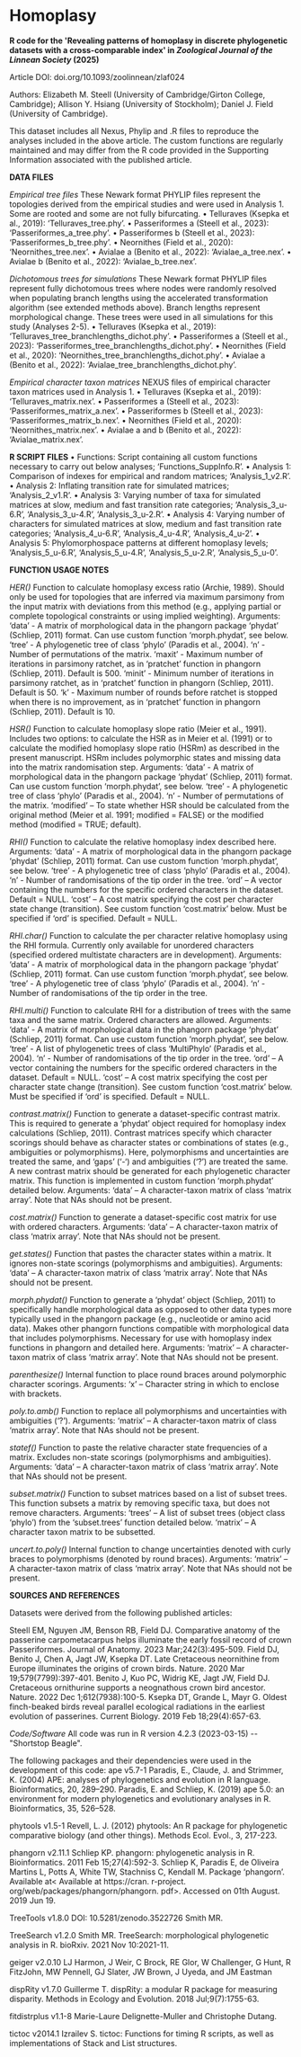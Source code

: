 # Homoplasy

**R code for the 'Revealing patterns of homoplasy in discrete phylogenetic datasets with a cross-comparable index' in _Zoological Journal of the Linnean Society_ (2025)**

Article DOI: doi.org/10.1093/zoolinnean/zlaf024

Authors: Elizabeth M. Steell (University of Cambridge/Girton College, Cambridge); Allison Y. Hsiang (University of Stockholm); Daniel J. Field (University of Cambridge).

This dataset includes all Nexus, Phylip and .R files to reproduce the analyses included in the above article. The custom functions are regularly maintained and may differ from the R code provided in the Supporting Information associated with the published article.

**DATA FILES**

_Empirical tree files_
These Newark format PHYLIP files represent the topologies derived from the empirical studies and were used in Analysis 1. Some are rooted and some are not fully bifurcating.
•	Telluraves (Ksepka et al., 2019): ‘Telluraves_tree.phy’.
•	Passeriformes a (Steell et al., 2023): ‘Passeriformes_a_tree.phy’.
•	Passeriformes b (Steell et al., 2023): ‘Passeriformes_b_tree.phy’.
•	Neornithes (Field et al., 2020): ‘Neornithes_tree.nex’.
•	Avialae a (Benito et al., 2022): ‘Avialae_a_tree.nex’.
•	Avialae b (Benito et al., 2022): ‘Avialae_b_tree.nex’.

_Dichotomous trees for simulations_
These Newark format PHYLIP files represent fully dichotomous trees where nodes were randomly resolved when populating branch lengths using the accelerated transformation algorithm (see extended methods above). Branch lengths represent morphological change. These trees were used in all simulations for this study (Analyses 2-5). 
•	Telluraves (Ksepka et al., 2019): ‘Telluraves_tree_branchlengths_dichot.phy’.
•	Passeriformes a (Steell et al., 2023): ‘Passeriformes_tree_branchlengths_dichot.phy’.
•	Neornithes (Field et al., 2020): ‘Neornithes_tree_branchlengths_dichot.phy’.
•	Avialae a (Benito et al., 2022): ‘Avialae_tree_branchlengths_dichot.phy’.

_Empirical character taxon matrices_
NEXUS files of empirical character taxon matrices used in Analysis 1.
•	Telluraves (Ksepka et al., 2019): ‘Telluraves_matrix.nex’.
•	Passeriformes a (Steell et al., 2023): ‘Passeriformes_matrix_a.nex’.
•	Passeriformes b (Steell et al., 2023): ‘Passeriformes_matrix_b.nex’.
•	Neornithes (Field et al., 2020): ‘Neornithes_matrix.nex’.
•	Avialae a and b (Benito et al., 2022): ‘Avialae_matrix.nex’.

**R SCRIPT FILES**
•	Functions: Script containing all custom functions necessary to carry out below analyses; ‘Functions_SuppInfo.R’.
•	Analysis 1: Comparison of indexes for empirical and random matrices; ‘Analysis_1_v2.R’.
•	Analysis 2: Inflating transition rate for simulated matrices; ‘Analysis_2_v1.R’.
•	Analysis 3: Varying number of taxa for simulated matrices at slow, medium and fast transition rate categories; ‘Analysis_3_u-6.R’, ‘Analysis_3_u-4.R’, ‘Analysis_3_u-2.R’.
•	Analysis 4: Varying number of characters for simulated matrices at slow, medium and fast transition rate categories; ‘Analysis_4_u-6.R’, ‘Analysis_4_u-4.R’, ‘Analysis_4_u-2’.
•	Analysis 5: Phylomorphospace patterns at different homoplasy levels; ‘Analysis_5_u-6.R’, ‘Analysis_5_u-4.R’, ‘Analysis_5_u-2.R’, ‘Analysis_5_u-0’.

**FUNCTION USAGE NOTES**

_HER()_
Function to calculate homoplasy excess ratio (Archie, 1989). Should only be used for topologies that are inferred via maximum parsimony from the input matrix with deviations from this method (e.g., applying partial or complete topological constraints or using implied weighting).
Arguments:
‘data’ - A matrix of morphological data in the phangorn package ‘phydat’ (Schliep, 2011) format. Can use custom function ‘morph.phydat’, see below.
‘tree’ - A phylogenetic tree of class ‘phylo’ (Paradis et al., 2004).
‘n’ - Number of permutations of the matrix.
‘maxit’ - Maximum number of iterations in parsimony ratchet, as in ‘pratchet’ function in phangorn (Schliep, 2011). Default is 500.
‘minit’ - Minimum number of iterations in parsimony ratchet, as in ‘pratchet’ function in phangorn (Schliep, 2011). Default is 50.
‘k’ - Maximum number of rounds before ratchet is stopped when there is no improvement, as in ‘pratchet’ function in phangorn (Schliep, 2011). Default is 10.

_HSR()_
Function to calculate homoplasy slope ratio (Meier et al., 1991). Includes two options: to calculate the HSR as in Meier et al. (1991) or to calculate the modified homoplasy slope ratio (HSRm) as described in the present manuscript. HSRm includes polymorphic states and missing data into the matrix randomisation step.
Arguments:
‘data’ - A matrix of morphological data in the phangorn package ‘phydat’ (Schliep, 2011) format. Can use custom function ‘morph.phydat’, see below.
‘tree’ - A phylogenetic tree of class ‘phylo’ (Paradis et al., 2004).
‘n’ - Number of permutations of the matrix.
‘modified’ – To state whether HSR should be calculated from the original method (Meier et al. 1991; modified = FALSE) or the modified method (modified = TRUE; default).

_RHI()_
Function to calculate the relative homoplasy index described here. 
Arguments:
‘data’ - A matrix of morphological data in the phangorn package ‘phydat’ (Schliep, 2011) format. Can use custom function ‘morph.phydat’, see below.
‘tree’ - A phylogenetic tree of class ‘phylo’ (Paradis et al., 2004).
‘n’ - Number of randomisations of the tip order in the tree.
‘ord’ – A vector containing the numbers for the specific ordered characters in the dataset. Default = NULL.
‘cost’ – A cost matrix specifying the cost per character state change (transition). See custom function ‘cost.matrix’ below. Must be specified if ‘ord’ is specified. Default = NULL.

_RHI.char()_
Function to calculate the per character relative homoplasy using the RHI formula. Currently only available for unordered characters (specified ordered multistate characters are in development).
Arguments:
‘data’ - A matrix of morphological data in the phangorn package ‘phydat’ (Schliep, 2011) format. Can use custom function ‘morph.phydat’, see below.
‘tree’ - A phylogenetic tree of class ‘phylo’ (Paradis et al., 2004).
‘n’ - Number of randomisations of the tip order in the tree.

_RHI.multi()_
Function to calculate RHI for a distribution of trees with the same taxa and the same matrix. Ordered characters are allowed.
Arguments:
‘data’ - A matrix of morphological data in the phangorn package ‘phydat’ (Schliep, 2011) format. Can use custom function ‘morph.phydat’, see below.
‘tree’ - A list of phylogenetic trees of class ‘MultiPhylo’ (Paradis et al., 2004).
‘n’ - Number of randomisations of the tip order in the tree.
‘ord’ – A vector containing the numbers for the specific ordered characters in the dataset. Default = NULL.
‘cost’ – A cost matrix specifying the cost per character state change (transition). See custom function ‘cost.matrix’ below. Must be specified if ‘ord’ is specified. Default = NULL.

_contrast.matrix()_
Function to generate a dataset-specific contrast matrix. This is required to generate a ‘phydat’ object required for homoplasy index calculations (Schliep, 2011). Contrast matrices specify which character scorings should behave as character states or combinations of states (e.g., ambiguities or polymorphisms). Here, polymorphisms and uncertainties are treated the same, and ‘gaps’ (‘-‘) and ambiguities (‘?’) are treated the same. A new contrast matrix should be generated for each phylogenetic character matrix. This function is implemented in custom function ‘morph.phydat’ detailed below.
Arguments:
‘data’ – A character-taxon matrix of class ‘matrix array’. Note that NAs should not be present.

_cost.matrix()_
Function to generate a dataset-specific cost matrix for use with ordered characters.
Arguments:
‘data’ – A character-taxon matrix of class ‘matrix array’. Note that NAs should not be present.

_get.states()_
Function that pastes the character states within a matrix. It ignores non-state scorings (polymorphisms and ambiguities).
Arguments:
‘data’ – A character-taxon matrix of class ‘matrix array’. Note that NAs should not be present.

_morph.phydat()_
Function to generate a ‘phydat’ object (Schliep, 2011) to specifically handle morphological data as opposed to other data types more typically used in the phangorn package (e.g., nucleotide or amino acid data). Makes other phangorn functions compatible with morphological data that includes polymorphisms. Necessary for use with homoplasy index functions in phangorn and detailed here.
Arguments:
‘matrix’ – A character-taxon matrix of class ‘matrix array’. Note that NAs should not be present.

_parenthesize()_
Internal function to place round braces around polymorphic character scorings.
Arguments:
‘x’ – Character string in which to enclose with brackets.

_poly.to.amb()_
Function to replace all polymorphisms and uncertainties with ambiguities (‘?’).
Arguments:
‘matrix’ – A character-taxon matrix of class ‘matrix array’. Note that NAs should not be present.

_statef()_
Function to paste the relative character state frequencies of a matrix. Excludes non-state scorings (polymorphisms and ambiguities).
Arguments:
‘data’ – A character-taxon matrix of class ‘matrix array’. Note that NAs should not be present.

_subset.matrix()_
Function to subset matrices based on a list of subset trees. This function subsets a matrix by removing specific taxa, but does not remove characters.
Arguments:
‘trees’ – A list of subset trees (object class ‘phylo’) from the ‘subset.trees’ function detailed below.
‘matrix’ – A character taxon matrix to be subsetted.

_uncert.to.poly()_
Internal function to change uncertainties denoted with curly braces to polymorphisms (denoted by round braces).
Arguments:
‘matrix’ – A character-taxon matrix of class ‘matrix array’. Note that NAs should not be present.

**SOURCES AND REFERENCES**

Datasets were derived from the following published articles:

Steell EM, Nguyen JM, Benson RB, Field DJ. Comparative anatomy of the passerine carpometacarpus helps illuminate the early fossil record of crown Passeriformes. Journal of Anatomy. 2023 Mar;242(3):495-509.
Field DJ, Benito J, Chen A, Jagt JW, Ksepka DT. Late Cretaceous neornithine from Europe illuminates the origins of crown birds. Nature. 2020 Mar 19;579(7799):397-401.
Benito J, Kuo PC, Widrig KE, Jagt JW, Field DJ. Cretaceous ornithurine supports a neognathous crown bird ancestor. Nature. 2022 Dec 1;612(7938):100-5.
Ksepka DT, Grande L, Mayr G. Oldest finch-beaked birds reveal parallel ecological radiations in the earliest evolution of passerines. Current Biology. 2019 Feb 18;29(4):657-63.

_Code/Software_
All code was run in R version 4.2.3 (2023-03-15) -- "Shortstop Beagle".

The following packages and their dependencies were used in the development of this code:
ape v5.7-1
Paradis, E., Claude, J. and Strimmer, K. (2004) APE: analyses of phylogenetics and evolution in R language. Bioinformatics, 20, 289–290.
Paradis, E. and Schliep, K. (2019) ape 5.0: an environment for modern phylogenetics and evolutionary analyses in R. Bioinformatics, 35, 526–528.

phytools v1.5-1
Revell, L. J. (2012) phytools: An R package for phylogenetic comparative biology (and other things). Methods Ecol. Evol., 3, 217-223.

phangorn v2.11.1
Schliep KP. phangorn: phylogenetic analysis in R. Bioinformatics. 2011 Feb 15;27(4):592-3.
Schliep K, Paradis E, de Oliveira Martins L, Potts A, White TW, Stachniss C, Kendall M. Package ‘phangorn’. Available at< Available at https://cran. r-project. org/web/packages/phangorn/phangorn. pdf>. Accessed on 01th August. 2019 Jun 19.

TreeTools v1.8.0
DOI: 10.5281/zenodo.3522726
Smith MR.

TreeSearch v1.2.0
Smith MR. TreeSearch: morphological phylogenetic analysis in R. bioRxiv. 2021 Nov 10:2021-11.

geiger v2.0.10
LJ Harmon, J Weir, C Brock, RE Glor, W Challenger, G Hunt, R FitzJohn, MW Pennell, GJ Slater, JW Brown, J Uyeda, and JM Eastman

dispRity v1.7.0
Guillerme T. dispRity: a modular R package for measuring disparity. Methods in Ecology and Evolution. 2018 Jul;9(7):1755-63.

fitdistrplus v1.1-8
Marie-Laure Delignette-Muller and Christophe Dutang.

tictoc v2014.1
Izrailev S. tictoc: Functions for timing R scripts, as well as implementations of Stack and List structures.
